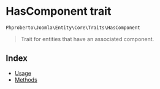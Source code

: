 # HasComponent trait

`Phproberto\Joomla\Entity\Core\Traits\HasComponent`

> Trait for entities that have an associated component.

## Index  

* [Usage](#usage)
* [Methods](#methods)
